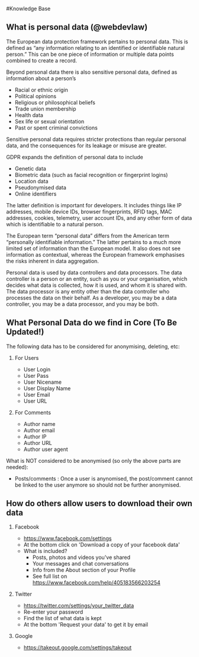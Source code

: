 #Knowledge Base

## What is personal data (@webdevlaw)
The European data protection framework pertains to personal data. This is defined as “any information relating to an identified or identifiable natural person.” This can be one piece of information or multiple data points combined to create a record.
 
Beyond personal data there is also sensitive personal data, defined as information about a person’s
 
* Racial or ethnic origin
* Political opinions
* Religious or philosophical beliefs
* Trade union membership
* Health data
* Sex life or sexual orientation
* Past or spent criminal convictions
 
Sensitive personal data requires stricter protections than regular personal data, and the consequences for its leakage or misuse are greater.

GDPR expands the definition of personal data to include
 
* Genetic data
* Biometric data (such as facial recognition or fingerprint logins)
* Location data
* Pseudonymised data
* Online identifiers
 
The latter definition is important for developers. It includes things like IP addresses, mobile device IDs, browser fingerprints, RFID tags, MAC addresses, cookies, telemetry, user account IDs, and any other form of data which is identifiable to a natural person.
 
The European term “personal data” differs from the American term “personally identifiable information.” The latter pertains to a much more limited set of information than the European model. It also does not see information as contextual, whereas the European framework emphasises the risks inherent in data aggregation.
 
Personal data is used by data controllers and data processors. The data controller is a person or an entity, such as you or your organisation, which decides what data is collected, how it is used, and whom it is shared with. The data processor is any entity other than the data controller who processes the data on their behalf. As a developer, you may be a data controller, you may be a data processor, and you may be both.

## What Personal Data do we find in Core (To Be Updated!)
The following data has to be considered for anonymising, deleting, etc:
1. For Users

   * User Login
   * User Pass
   * User Nicename
   * User Display Name
   * User Email
   * User URL
   
1. For Comments

   * Author name
   * Author email
   * Author IP
   * Author URL
   * Author user agent
 
 What is NOT considered to be anonymised (so only the above parts are needed):
 * Posts/comments : Once a user is anynomised, the post/comment cannot be linked to the user anymore so should not be further anonymised.

## How do others allow users to download their own data
1. Facebook

   * https://www.facebook.com/settings
   * At the bottom click on 'Download a copy of your facebook data'
   * What is included?
      + Posts, photos and videos you've shared
      + Your messages and chat conversations
      + Info from the About section of your Profile
      + See full list on https://www.facebook.com/help/405183566203254

2. Twitter

   * https://twitter.com/settings/your_twitter_data
   * Re-enter your password
   * Find the list of what data is kept
   * At the bottom 'Request your data' to get it by email
   
3. Google

   * https://takeout.google.com/settings/takeout
